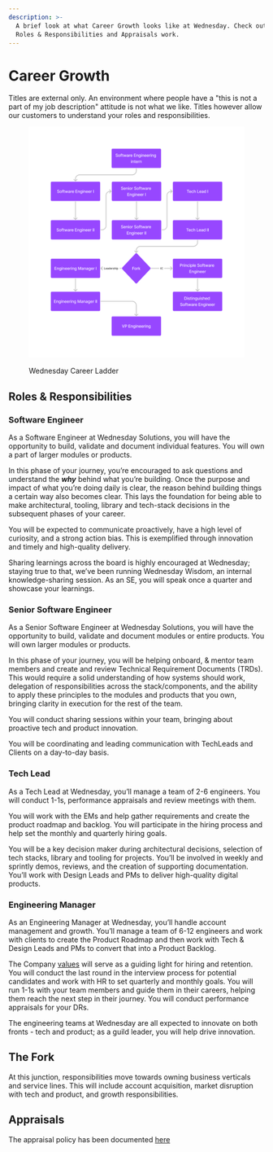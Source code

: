 ```yaml
---
description: >-
  A brief look at what Career Growth looks like at Wednesday. Check out how the
  Roles & Responsibilities and Appraisals work.
---
```


# Career Growth

Titles are external only. An environment where people have a "this is not a part of my job description" attitude is not what we like. Titles however allow our customers to understand your roles and responsibilities.

<figure><img src="../../.gitbook/assets/Wednesday Career Ladder (1).png" alt="" width="563"><figcaption><p>Wednesday Career Ladder</p></figcaption></figure>

## Roles & Responsibilities

### Software Engineer

As a Software Engineer at Wednesday Solutions, you will have the opportunity to build, validate and document individual features. You will own a part of larger modules or products.

In this phase of your journey, you’re encouraged to ask questions and understand the _**why**_ behind what you’re building. Once the purpose and impact of what you’re doing daily is clear, the reason behind building things a certain way also becomes clear. This lays the foundation for being able to make architectural, tooling, library and tech-stack decisions in the subsequent phases of your career.

You will be expected to communicate proactively, have a high level of curiosity, and a strong action bias. This is exemplified through innovation and timely and high-quality delivery.

Sharing learnings across the board is highly encouraged at Wednesday; staying true to that, we’ve been running Wednesday Wisdom, an internal knowledge-sharing session. As an SE, you will speak once a quarter and showcase your learnings.

### Senior Software Engineer

As a Senior Software Engineer at Wednesday Solutions, you will have the opportunity to build, validate and document modules or entire products. You will own larger modules or products.

In this phase of your journey, you will be helping onboard, & mentor team members and create and review Technical Requirement Documents (TRDs). This would require a solid understanding of how systems should work, delegation of responsibilities across the stack/components, and the ability to apply these principles to the modules and products that you own, bringing clarity in execution for the rest of the team.

You will conduct sharing sessions within your team, bringing about proactive tech and product innovation.

You will be coordinating and leading communication with TechLeads and Clients on a day-to-day basis.

### Tech Lead

As a Tech Lead at Wednesday, you’ll manage a team of 2-6 engineers. You will conduct 1-1s, performance appraisals and review meetings with them.

You will work with the EMs and help gather requirements and create the product roadmap and backlog. You will participate in the hiring process and help set the monthly and quarterly hiring goals.

You will be a key decision maker during architectural decisions, selection of tech stacks, library and tooling for projects. You’ll be involved in weekly and sprintly demos, reviews, and the creation of supporting documentation. You’ll work with Design Leads and PMs to deliver high-quality digital products.

### Engineering Manager

As an Engineering Manager at Wednesday, you’ll handle account management and growth. You’ll manage a team of 6-12 engineers and work with clients to create the Product Roadmap and then work with Tech & Design Leads and PMs to convert that into a Product Backlog.

The Company [values](https://playbook.wednesday.is/employee-handbook/how-we-work/our-values) will serve as a guiding light for hiring and retention. You will conduct the last round in the interview process for potential candidates and work with HR to set quarterly and monthly goals. You will run 1-1s with your team members and guide them in their careers, helping them reach the next step in their journey. You will conduct performance appraisals for your DRs.

The engineering teams at Wednesday are all expected to innovate on both fronts - tech and product; as a guild leader, you will help drive innovation.

## The Fork

At this junction, responsibilities move towards owning business verticals and service lines. This will include account acquisition, market disruption with tech and product, and growth responsibilities.&#x20;

## Appraisals

The appraisal policy has been documented [here](../../employee-handbook/employment-policies/performance-appraisal-policy/)

